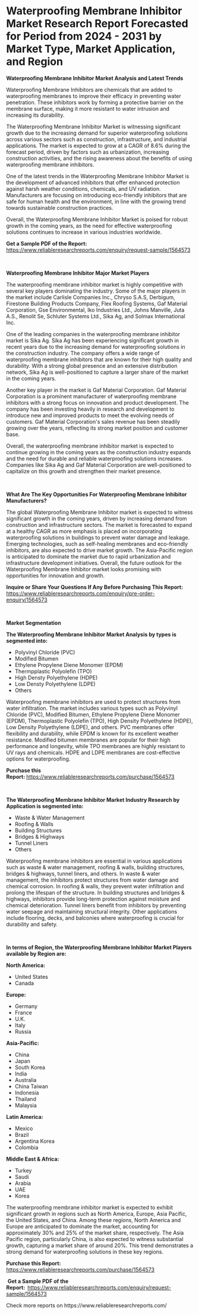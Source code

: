 <p><h1>Waterproofing Membrane Inhibitor Market Research Report Forecasted for Period from 2024 -  2031 by Market Type, Market Application, and Region</h1></p><p><strong>Waterproofing Membrane Inhibitor Market Analysis and Latest Trends</strong></p>
<p><p>Waterproofing Membrane Inhibitors are chemicals that are added to waterproofing membranes to improve their efficacy in preventing water penetration. These inhibitors work by forming a protective barrier on the membrane surface, making it more resistant to water intrusion and increasing its durability.</p><p>The Waterproofing Membrane Inhibitor Market is witnessing significant growth due to the increasing demand for superior waterproofing solutions across various sectors such as construction, infrastructure, and industrial applications. The market is expected to grow at a CAGR of 8.6% during the forecast period, driven by factors such as urbanization, increasing construction activities, and the rising awareness about the benefits of using waterproofing membrane inhibitors.</p><p>One of the latest trends in the Waterproofing Membrane Inhibitor Market is the development of advanced inhibitors that offer enhanced protection against harsh weather conditions, chemicals, and UV radiation. Manufacturers are focusing on introducing eco-friendly inhibitors that are safe for human health and the environment, in line with the growing trend towards sustainable construction practices.</p><p>Overall, the Waterproofing Membrane Inhibitor Market is poised for robust growth in the coming years, as the need for effective waterproofing solutions continues to increase in various industries worldwide.</p></p>
<p><strong>Get a Sample PDF of the Report:&nbsp;</strong> <a href="https://www.reliableresearchreports.com/enquiry/request-sample/1564573">https://www.reliableresearchreports.com/enquiry/request-sample/1564573</a></p>
<p>&nbsp;</p>
<p><strong>Waterproofing Membrane Inhibitor Major Market Players</strong></p>
<p><p>The waterproofing membrane inhibitor market is highly competitive with several key players dominating the industry. Some of the major players in the market include Carlisle Companies Inc., Chryso S.A.S, Derbigum, Firestone Building Products Company, Flex Roofing Systems, Gaf Material Corporation, Gse Environmental, Iko Industries Ltd., Johns Manville, Juta A.S., Renolit Se, Schluter Systems Ltd., Sika Ag, and Solmax International Inc.</p><p>One of the leading companies in the waterproofing membrane inhibitor market is Sika Ag. Sika Ag has been experiencing significant growth in recent years due to the increasing demand for waterproofing solutions in the construction industry. The company offers a wide range of waterproofing membrane inhibitors that are known for their high quality and durability. With a strong global presence and an extensive distribution network, Sika Ag is well-positioned to capture a larger share of the market in the coming years.</p><p>Another key player in the market is Gaf Material Corporation. Gaf Material Corporation is a prominent manufacturer of waterproofing membrane inhibitors with a strong focus on innovation and product development. The company has been investing heavily in research and development to introduce new and improved products to meet the evolving needs of customers. Gaf Material Corporation's sales revenue has been steadily growing over the years, reflecting its strong market position and customer base.</p><p>Overall, the waterproofing membrane inhibitor market is expected to continue growing in the coming years as the construction industry expands and the need for durable and reliable waterproofing solutions increases. Companies like Sika Ag and Gaf Material Corporation are well-positioned to capitalize on this growth and strengthen their market presence.</p></p>
<p>&nbsp;</p>
<p><strong>What Are The Key Opportunities For Waterproofing Membrane Inhibitor Manufacturers?</strong></p>
<p><p>The global Waterproofing Membrane Inhibitor market is expected to witness significant growth in the coming years, driven by increasing demand from construction and infrastructure sectors. The market is forecasted to expand at a healthy CAGR as more emphasis is placed on incorporating waterproofing solutions in buildings to prevent water damage and leakage. Emerging technologies, such as self-healing membranes and eco-friendly inhibitors, are also expected to drive market growth. The Asia-Pacific region is anticipated to dominate the market due to rapid urbanization and infrastructure development initiatives. Overall, the future outlook for the Waterproofing Membrane Inhibitor market looks promising with opportunities for innovation and growth.</p></p>
<p><strong>Inquire or Share Your Questions If Any Before Purchasing This Report:</strong> <a href="https://www.reliableresearchreports.com/enquiry/pre-order-enquiry/1564573">https://www.reliableresearchreports.com/enquiry/pre-order-enquiry/1564573</a></p>
<p>&nbsp;</p>
<p><strong>Market Segmentation</strong></p>
<p><strong>The Waterproofing Membrane Inhibitor Market Analysis by types is segmented into:</strong></p>
<p><ul><li>Polyvinyl Chloride (PVC)</li><li>Modified Bitumen</li><li>Ethylene Propylene Diene Monomer (EPDM)</li><li>Thermpplastic Polyolefin (TPO)</li><li>High Densty Polyethylene (HDPE)</li><li>Low Densty Polyethylene (LDPE)</li><li>Others</li></ul></p>
<p><p>Waterproofing membrane inhibitors are used to protect structures from water infiltration. The market includes various types such as Polyvinyl Chloride (PVC), Modified Bitumen, Ethylene Propylene Diene Monomer (EPDM), Thermoplastic Polyolefin (TPO), High Density Polyethylene (HDPE), Low Density Polyethylene (LDPE), and others. PVC membranes offer flexibility and durability, while EPDM is known for its excellent weather resistance. Modified bitumen membranes are popular for their high performance and longevity, while TPO membranes are highly resistant to UV rays and chemicals. HDPE and LDPE membranes are cost-effective options for waterproofing.</p></p>
<p><strong>Purchase this Report:&nbsp;</strong><a href="https://www.reliableresearchreports.com/purchase/1564573">https://www.reliableresearchreports.com/purchase/1564573</a></p>
<p>&nbsp;</p>
<p><strong>The Waterproofing Membrane Inhibitor Market Industry Research by Application is segmented into:</strong></p>
<p><ul><li>Waste & Water Management</li><li>Roofing & Walls</li><li>Building Structures</li><li>Bridges & Highways</li><li>Tunnel Liners</li><li>Others</li></ul></p>
<p><p>Waterproofing membrane inhibitors are essential in various applications such as waste & water management, roofing & walls, building structures, bridges & highways, tunnel liners, and others. In waste & water management, the inhibitors protect structures from water damage and chemical corrosion. In roofing & walls, they prevent water infiltration and prolong the lifespan of the structure. In building structures and bridges & highways, inhibitors provide long-term protection against moisture and chemical deterioration. Tunnel liners benefit from inhibitors by preventing water seepage and maintaining structural integrity. Other applications include flooring, decks, and balconies where waterproofing is crucial for durability and safety.</p></p>
<p>&nbsp;</p>
<p><strong>In terms of Region, the Waterproofing Membrane Inhibitor Market Players available by Region are:</strong></p>
<p>
    <p> <strong> North America: </strong>
        <ul>
            <li>United States</li>
            <li>Canada</li>
        </ul>
        </p> 
    <p> <strong> Europe: </strong>
        <ul>
            <li>Germany</li>
            <li>France</li>
            <li>U.K.</li>
            <li>Italy</li>
            <li>Russia</li>
        </ul>
        </p> 
    <p> <strong> Asia-Pacific: </strong>
        <ul>
            <li>China</li>
            <li>Japan</li>
            <li>South Korea</li>
            <li>India</li>
            <li>Australia</li>
            <li>China Taiwan</li>
            <li>Indonesia</li>
            <li>Thailand</li>
            <li>Malaysia</li>
        </ul>
        </p> 
    <p> <strong> Latin America: </strong>
        <ul>
            <li>Mexico</li>
            <li>Brazil</li>
            <li>Argentina Korea</li>
            <li>Colombia</li>
        </ul>
        </p> 
    <p> <strong> Middle East & Africa: </strong>
        <ul>
            <li>Turkey</li>
            <li>Saudi</li>
            <li>Arabia</li>
            <li>UAE</li>
            <li>Korea</li>
        </ul>
    </p>
    </p>
<p><p>The waterproofing membrane inhibitor market is expected to exhibit significant growth in regions such as North America, Europe, Asia Pacific, the United States, and China. Among these regions, North America and Europe are anticipated to dominate the market, accounting for approximately 30% and 25% of the market share, respectively. The Asia Pacific region, particularly China, is also expected to witness substantial growth, capturing a market share of around 20%. This trend demonstrates a strong demand for waterproofing solutions in these key regions.</p></p>
<p><strong>Purchase this Report: </strong><a href="https://www.reliableresearchreports.com/purchase/1564573">https://www.reliableresearchreports.com/purchase/1564573</a></p>
<p>&nbsp;<strong>Get a Sample PDF of the Report:&nbsp;&nbsp;</strong><a href="https://www.reliableresearchreports.com/enquiry/request-sample/1564573">https://www.reliableresearchreports.com/enquiry/request-sample/1564573</a></p>
<p><strong></strong></p>
<p>Check more reports on https://www.reliableresearchreports.com/</p>